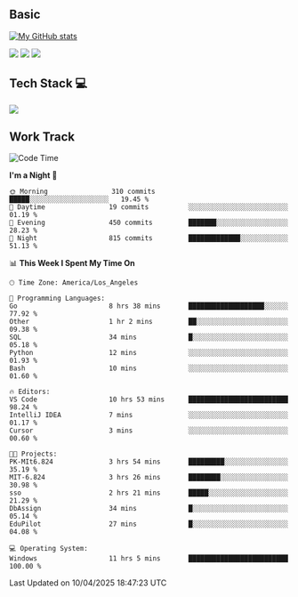 ## Basic
 
[![My GitHub stats](https://github-readme-stats.vercel.app/api?username=Zzhihon&show_icons=true&theme=purple)](https://github.com/Zzhihon)
 
 [![](https://img.shields.io/badge/website-4493f8?style=for-the-badge&logo=About.me&logoColor=purple)](https://tatakal.com/)
 [![](https://img.shields.io/badge/RSS-4493f8?style=for-the-badge&logo=rss&logoColor=purple)](https://tatakal.com/feed/)
 [![](https://img.shields.io/badge/Email-4493f8?style=for-the-badge&logo=gmail&logoColor=purple)](mailto:bt1q@tatakal.com)

## Tech Stack 💻

<a href="https://skillicons.dev">
  <img src="https://skillicons.dev/icons?i=py,html,css,javascript,bash,java,vue,go,nodejs,cpp" />
</a>

</br>

## Work Track

<!--START_SECTION:waka-->
![Code Time](http://img.shields.io/badge/Code%20Time-190%20hrs%208%20mins-blue)

**I'm a Night 🦉** 

```text
🌞 Morning                310 commits         █████░░░░░░░░░░░░░░░░░░░░   19.45 % 
🌆 Daytime                19 commits          ░░░░░░░░░░░░░░░░░░░░░░░░░   01.19 % 
🌃 Evening                450 commits         ███████░░░░░░░░░░░░░░░░░░   28.23 % 
🌙 Night                  815 commits         █████████████░░░░░░░░░░░░   51.13 % 
```


📊 **This Week I Spent My Time On** 

```text
🕑︎ Time Zone: America/Los_Angeles

💬 Programming Languages: 
Go                       8 hrs 38 mins       ███████████████████░░░░░░   77.92 % 
Other                    1 hr 2 mins         ██░░░░░░░░░░░░░░░░░░░░░░░   09.38 % 
SQL                      34 mins             █░░░░░░░░░░░░░░░░░░░░░░░░   05.18 % 
Python                   12 mins             ░░░░░░░░░░░░░░░░░░░░░░░░░   01.93 % 
Bash                     10 mins             ░░░░░░░░░░░░░░░░░░░░░░░░░   01.60 % 

🔥 Editors: 
VS Code                  10 hrs 53 mins      █████████████████████████   98.24 % 
IntelliJ IDEA            7 mins              ░░░░░░░░░░░░░░░░░░░░░░░░░   01.17 % 
Cursor                   3 mins              ░░░░░░░░░░░░░░░░░░░░░░░░░   00.60 % 

🐱‍💻 Projects: 
PK-MIt6.824              3 hrs 54 mins       █████████░░░░░░░░░░░░░░░░   35.19 % 
MIT-6.824                3 hrs 26 mins       ████████░░░░░░░░░░░░░░░░░   30.98 % 
sso                      2 hrs 21 mins       █████░░░░░░░░░░░░░░░░░░░░   21.29 % 
DbAssign                 34 mins             █░░░░░░░░░░░░░░░░░░░░░░░░   05.14 % 
EduPilot                 27 mins             █░░░░░░░░░░░░░░░░░░░░░░░░   04.08 % 

💻 Operating System: 
Windows                  11 hrs 5 mins       █████████████████████████   100.00 % 
```


 Last Updated on 10/04/2025 18:47:23 UTC
<!--END_SECTION:waka-->
